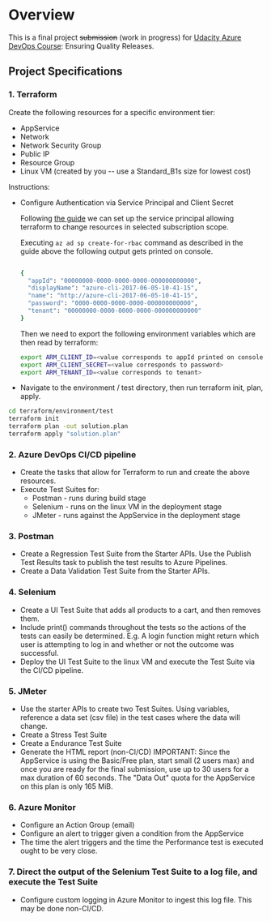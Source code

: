 # Overview

This is a final project ~~submission~~ (work in progress) for [Udacity Azure DevOps Course](https://www.udacity.com/course/devops-engineer-for-microsoft-azure-nanodegree--nd082): Ensuring Quality Releases.

## Project Specifications

### 1. Terraform

Create the following resources for a specific environment tier:

- AppService
- Network
- Network Security Group
- Public IP
- Resource Group
- Linux VM (created by you -- use a Standard_B1s size for lowest cost)

Instructions:

- Configure Authentication via Service Principal and Client Secret

  Following [the guide](https://registry.terraform.io/providers/hashicorp/azurerm/latest/docs/guides/service_principal_client_secret) we can set up the service principal allowing terraform to change resources in selected subscription scope.

  Executing `az ad sp create-for-rbac` command as described in the guide above the following output gets printed on console.

  ```bash

  {
    "appId": "00000000-0000-0000-0000-000000000000",
    "displayName": "azure-cli-2017-06-05-10-41-15",
    "name": "http://azure-cli-2017-06-05-10-41-15",
    "password": "0000-0000-0000-0000-000000000000",
    "tenant": "00000000-0000-0000-0000-000000000000"
  }
  ```

  Then we need to export the following environment variables which are then read by terraform:

  ```bash
  export ARM_CLIENT_ID=<value corresponds to appId printed on console>
  export ARM_CLIENT_SECRET=<value corresponds to password>
  export ARM_TENANT_ID=<value corresponds to tenant>
  ```

- Navigate to the environment / test directory, then run terraform init, plan, apply.

```bash
cd terraform/environment/test
terraform init
terraform plan -out solution.plan
terraform apply "solution.plan"
```

### 2. Azure DevOps CI/CD pipeline

- Create the tasks that allow for Terraform to run and create the above resources.
- Execute Test Suites for:
  - Postman - runs during build stage
  - Selenium - runs on the linux VM in the deployment stage
  - JMeter - runs against the AppService in the deployment stage

### 3. Postman

- Create a Regression Test Suite from the Starter APIs. Use the Publish Test Results task to publish the test results to Azure Pipelines.
- Create a Data Validation Test Suite from the Starter APIs.

### 4. Selenium

- Create a UI Test Suite that adds all products to a cart, and then removes them.
- Include print() commands throughout the tests so the actions of the tests can easily be determined. E.g. A login function might return which user is attempting to log in and whether or not the outcome was successful.
- Deploy the UI Test Suite to the linux VM and execute the Test Suite via the CI/CD pipeline.

### 5. JMeter

- Use the starter APIs to create two Test Suites. Using variables, reference a data set (csv file) in the test cases where the data will change.
- Create a Stress Test Suite
- Create a Endurance Test Suite
- Generate the HTML report (non-CI/CD) IMPORTANT: Since the AppService is using the Basic/Free plan, start small (2 users max) and once you are ready for the final submission, use up to 30 users for a max duration of 60 seconds. The "Data Out" quota for the AppService on this plan is only 165 MiB.

### 6. Azure Monitor

- Configure an Action Group (email)
- Configure an alert to trigger given a condition from the AppService
- The time the alert triggers and the time the Performance test is executed ought to be very close.

### 7. Direct the output of the Selenium Test Suite to a log file, and execute the Test Suite

- Configure custom logging in Azure Monitor to ingest this log file. This may be done non-CI/CD.
